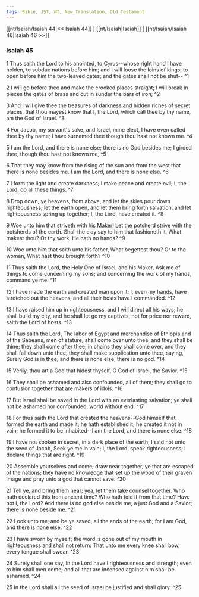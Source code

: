 ```yaml
---
tags: Bible, JST, NT, New_Translation, Old_Testament
---
```


[[nt/Isaiah/Isaiah 44|<< Isaiah 44]] | [[nt/Isaiah|Isaiah]] | [[nt/Isaiah/Isaiah 46|Isaiah 46 >>]]

### Isaiah 45

1 Thus saith the Lord to his anointed, to Cyrus\--whose right hand I have holden, to subdue nations before him; and I will loose the loins of kings, to open before him the two-leaved gates; and the gates shall not be shut\--  ^1

2 I will go before thee and make the crooked places straight; I will break in pieces the gates of brass and cut in sunder the bars of iron;  ^2

3 And I will give thee the treasures of darkness and hidden riches of secret places, that thou mayest know that I, the Lord, which call thee by thy name, am the God of Israel.  ^3

4 For Jacob, my servant\'s sake, and Israel, mine elect, I have even called thee by thy name; I have surnamed thee though thou hast not known me.  ^4

5 I am the Lord, and there is none else; there is no God besides me; I girded thee, though thou hast not known me,  ^5

6 That they may know from the rising of the sun and from the west that there is none besides me. I am the Lord, and there is none else.  ^6

7 I form the light and create darkness; I make peace and create evil; I, the Lord, do all these things.  ^7

8 Drop down, ye heavens, from above, and let the skies pour down righteousness; let the earth open, and let them bring forth salvation, and let righteousness spring up together; I, the Lord, have created it.  ^8

9 Woe unto him that striveth with his Maker! Let the potsherd strive with the potsherds of the earth. Shall the clay say to him that fashioneth it, What makest thou? Or thy work, He hath no hands?  ^9

10 Woe unto him that saith unto his father, What begettest thou? Or to the woman, What hast thou brought forth?  ^10

11 Thus saith the Lord, the Holy One of Israel, and his Maker, Ask me of things to come concerning my sons; and concerning the work of my hands, command ye me.  ^11

12 I have made the earth and created man upon it; I, even my hands, have stretched out the heavens, and all their hosts have I commanded.  ^12

13 I have raised him up in righteousness, and I will direct all his ways; he shall build my city, and he shall let go my captives, not for price nor reward, saith the Lord of hosts.  ^13

14 Thus saith the Lord, The labor of Egypt and merchandise of Ethiopia and of the Sabeans, men of stature, shall come over unto thee, and they shall be thine; they shall come after thee; in chains they shall come over, and they shall fall down unto thee; they shall make supplication unto thee, saying, Surely God is in thee; and there is none else; there is no god.  ^14

15 Verily, thou art a God that hidest thyself, O God of Israel, the Savior.  ^15

16 They shall be ashamed and also confounded, all of them; they shall go to confusion together that are makers of idols.  ^16

17 But Israel shall be saved in the Lord with an everlasting salvation; ye shall not be ashamed nor confounded, world without end.  ^17

18 For thus saith the Lord that created the heavens\--God himself that formed the earth and made it; he hath established it; he created it not in vain; he formed it to be inhabited\--I am the Lord, and there is none else.  ^18

19 I have not spoken in secret, in a dark place of the earth; I said not unto the seed of Jacob, Seek ye me in vain; I, the Lord, speak righteousness; I declare things that are right.  ^19

20 Assemble yourselves and come; draw near together, ye that are escaped of the nations; they have no knowledge that set up the wood of their graven image and pray unto a god that cannot save.  ^20

21 Tell ye, and bring them near; yea, let them take counsel together. Who hath declared this from ancient time? Who hath told it from that time? Have not I, the Lord? And there is no god else beside me, a just God and a Savior; there is none beside me.  ^21

22 Look unto me, and be ye saved, all the ends of the earth; for I am God, and there is none else.  ^22

23 I have sworn by myself; the word is gone out of my mouth in righteousness and shall not return: That unto me every knee shall bow, every tongue shall swear.  ^23

24 Surely shall one say, In the Lord have I righteousness and strength; even to him shall men come; and all that are incensed against him shall be ashamed.  ^24

25 In the Lord shall all the seed of Israel be justified and shall glory.  ^25

 
